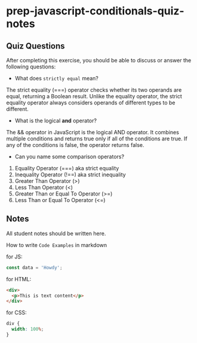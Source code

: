 # prep-javascript-conditionals-quiz-notes

## Quiz Questions

After completing this exercise, you should be able to discuss or answer the following questions:

- What does `strictly equal` mean?

The strict equality (===) operator checks whether its two operands are equal, returning a Boolean result. Unlike the equality operator, the strict equality operator always considers operands of different types to be different.

- What is the logical **and** operator?

The && operator in JavaScript is the logical AND operator. It combines multiple conditions and returns true only if all of the conditions are true. If any of the conditions is false, the operator returns false.

- Can you name some comparison operators?

1. Equality Operator (===) aka strict equality
2. Inequality Operator (!==) aka strict inequality
3. Greater Than Operator (>)
4. Less Than Operator (<)
5. Greater Than or Equal To Operator (>=)
6. Less Than or Equal To Operator (<=)

## Notes

All student notes should be written here.

How to write `Code Examples` in markdown

for JS:

```javascript
const data = 'Howdy';
```

for HTML:

```html
<div>
  <p>This is text content</p>
</div>
```

for CSS:

```css
div {
  width: 100%;
}
```
